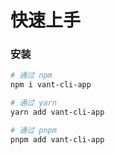 # 快速上手

### 安装

```bash
# 通过 npm
npm i vant-cli-app

# 通过 yarn
yarn add vant-cli-app

# 通过 pnpm
pnpm add vant-cli-app
```
